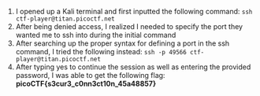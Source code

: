 1. I opened up a Kali terminal and first inputted the following command: `ssh ctf-player@titan.picoctf.net`
2. After being denied access, I realized I needed to specify the port they wanted me to ssh into during the initial command
3. After searching up the proper syntax for defining a port in the ssh command, I tried the following instead: `ssh -p 49566 ctf-player@titan.picoctf.net`
4. After typing yes to continue the session as well as entering the provided password, I was able to get the following flag: **picoCTF{s3cur3_c0nn3ct10n_45a48857}**

